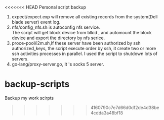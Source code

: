 <<<<<<< HEAD
Personal script backup    
1. expect/expect.exp will remove all existing records from the system(Dell blade server) event log.    
2. nfs/config_nfs.sh is autoconfig nfs service.    
  The script will get block device from blkid , and automount the block device and export the directory by nfs serice.    
3. proce-pool/l2m.sh,If these server have been authorized by ssh authorized_keys, the script execute order by ssh, it create two or more ssh activities processes in parallel. I used the script to shutdown lots of servers.
4. go-lang/proxy-server.go, It 's socks 5 server.    

backup-scripts          
==============

Backup my work scirpts
>>>>>>> 4160790c7e7d66d0df2de4d38be4cdda3a48bf18
